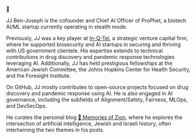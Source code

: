 👋

JJ Ben-Joseph is the cofounder and Chief AI Officer of ProPhet, a biotech AI/ML startup currently operating in stealth mode.

Previously, JJ was a key player at [In-Q-Tel](https://www.iqt.org), a strategic venture capital firm, where he supported biosecurity and AI startups in securing and thriving with US government clientele. His expertise extends to technical contributions in drug discovery and pandemic response technologies leveraging AI. Additionally, JJ has held prestigious fellowships at the American Jewish Committee, the Johns Hopkins Center for Health Security, and the Foresight Institute.

On GitHub, JJ mostly contributes to open-source projects focused on drug discovery and pandemic response using AI. He is also engaged in AI governance, including the subfields of Alignment/Safety, Fairness, MLOps, and DevSecOps.

He curates the personal blog [🪬 Memories of Zion](https://www.memoriesofzion.com/), where he explores the intersection of artificial intelligence, Jewish and Israeli history, often intertwining the two themes in his posts.


<!---
jbenjoseph/jbenjoseph is a ✨ special ✨ repository because its `README.md` (this file) appears on your GitHub profile.
You can click the Preview link to take a look at your changes.
--->

<!--
Old bio:

JJ Ben-Joseph (יונתן יהודה בן יוסף) is the founder and CEO of TensorSpace, a stealth-mode AI/ML startup. He's a computer scientist who saw the writing on the wall and pivoted into pandemic prevention well before COVID-19, becoming a venture capitalist focused on biosecurity. He's also one of the few people who thinks AI is profoundly underhyped (although that might have changed in 2022). 

Before starting his own company, JJ worked at the strategic venture capital firm In-Q-Tel, where he helped biosecurity and AI startups succeed with US government customers and worked on drug discovery and pandemic response technologies. He's a former fellow at the American Jewish Committee, the Johns Hopkins Center for Health Security, and the Foresight Institute. He's also a PhD candidate doing research on artificial intelligence and a dad to two amazing daughters.

If you've made it this far, congratulations! Please feel free to click the "Connect" button at the top of the page to get in touch with JJ.

-->
